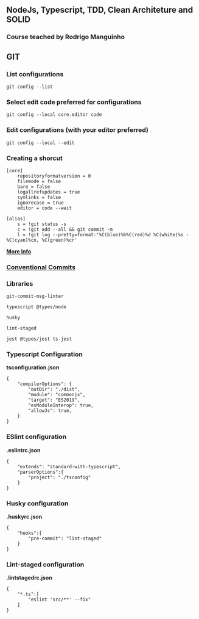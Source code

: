 ## NodeJs, Typescript, TDD, Clean Architeture and SOLID
### Course teached by Rodrigo Manguinho

## GIT

### List configurations

```
git config --list
```

### Select edit code preferred for configurations

```
git config --local core.editor code
```

### Edit configurations (with your editor preferred)

```
git config --local --edit
```

### Creating a shorcut

```
[core]
	repositoryformatversion = 0
	filemode = false
	bare = false
	logallrefupdates = true
	symlinks = false
	ignorecase = true
	editor = code --wait

[alias]
	s = !git status -s
	c = !git add --all && git commit -m
	l = !git log --pretty=format:'%C(blue)%h%C(red)%d %C(white)%s - %C(cyan)%cn, %C(green)%cr'

```

**[More Info](https://git-scm.com/docs/pretty-formats)**

### [Conventional Commits](https://www.conventionalcommits.org/en/v1.0.0/)


### Libraries

```
git-commit-msg-linter
```

```
typescript @types/node
```

```
husky
```

```
lint-staged
```

```
jest @types/jest ts-jest
```

### Typescript Configuration

**tsconfiguration.json**

```
{
    "compilerOptions": {
        "outDir": "./dist",
        "module": "commonjs",
        "target": "ES2019",
        "esModuleInterop": true,
        "allowJs": true,
    }
}
```

### ESlint configuration

**.eslintrc.json**
```
{
    "extends": "standard-with-typescript",
    "parserOptions":{
        "project": "./tsconfig"
    }
}
```

### Husky configuration

**.huskyrc.json**
```
{
    "hooks":{
        "pre-commit": "lint-staged"
    }
}
```

### Lint-staged configuration

**.lintstagedrc.json**
```
{
    "*.ts":[
        "eslint 'src/**' --fix" 
    ]
}
```